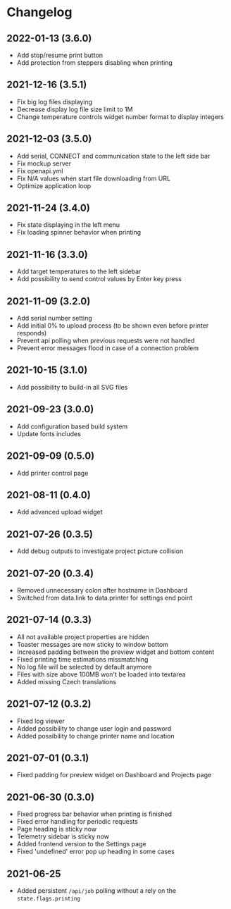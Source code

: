 # Changelog

## 2022-01-13 (3.6.0)

* Add stop/resume print button
* Add protection from steppers disabling when printing

## 2021-12-16 (3.5.1)

* Fix big log files displaying
* Decrease display log file size limit to 1M
* Change temperature controls widget number format to display integers

## 2021-12-03 (3.5.0)

* Add serial, CONNECT and communication state to the left side bar
* Fix mockup server
* Fix openapi.yml
* Fix N/A values when start file downloading from URL
* Optimize application loop

## 2021-11-24 (3.4.0)

* Fix state displaying in the left menu
* Fix loading spinner behavior when printing

## 2021-11-16 (3.3.0)

* Add target temperatures to the left sidebar
* Add possibility to send control values by Enter key press

## 2021-11-09 (3.2.0)

* Add serial number setting
* Add initial 0% to upload process (to be shown even before printer responds)
* Prevent api polling when previous requests were not handled
* Prevent error messages flood in case of a connection problem

## 2021-10-15 (3.1.0)

* Add possibility to build-in all SVG files

## 2021-09-23 (3.0.0)

* Add configuration based build system
* Update fonts includes

## 2021-09-09 (0.5.0)

* Add printer control page

## 2021-08-11 (0.4.0)

* Add advanced upload widget


## 2021-07-26 (0.3.5)

* Add debug outputs to investigate project picture collision


## 2021-07-20 (0.3.4)

* Removed unnecessary colon after hostname in Dashboard
* Switched from data.link to data.printer for settings end point


## 2021-07-14 (0.3.3)

* All not available project properties are hidden
* Toaster messages are now sticky to window bottom
* Increased padding between the preview widget and bottom content
* Fixed printing time estimations missmatching
* No log file will be selected by default anymore
* Files with size above 100MB won't be loaded into textarea
* Added missing Czech translations


## 2021-07-12 (0.3.2)

* Fixed log viewer
* Added possibility to change user login and password
* Added possibility to change printer name and location


## 2021-07-01 (0.3.1)

* Fixed padding for preview widget on Dashboard and Projects page


## 2021-06-30 (0.3.0)

* Fixed progress bar behavior when printing is finished
* Fixed error handling for periodic requests
* Page heading is sticky now
* Telemetry sidebar is sticky now
* Added frontend version to the Settings page
* Fixed 'undefined' error pop up heading in some cases


## 2021-06-25

* Added persistent `/api/job` polling without a rely on the `state.flags.printing`

